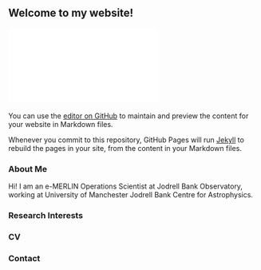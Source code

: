 ## Welcome to my website!

![Lovell](./figures/275911576_10158192491852102_7087395702249941919_n%20copy.pdf)

You can use the [editor on GitHub](https://github.com/DRAWilliams/drawilliams.github.io/edit/main/README.md) to maintain and preview the content for your website in Markdown files.

Whenever you commit to this repository, GitHub Pages will run [Jekyll](https://jekyllrb.com/) to rebuild the pages in your site, from the content in your Markdown files.

### About Me

Hi! I am an e-MERLIN Operations Scientist at Jodrell Bank Observatory, working at University of Manchester Jodrell Bank Centre for Astrophysics.

### Research Interests

### CV

### Contact
